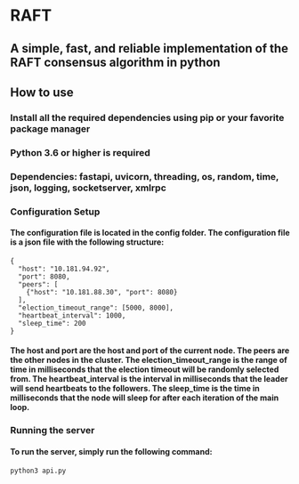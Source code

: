 # RAFT
## A simple, fast, and reliable implementation of the RAFT consensus algorithm in python

## How to use
### Install all the required dependencies using pip or your favorite package manager
### Python 3.6 or higher is required
### Dependencies: fastapi, uvicorn, threading, os, random, time, json, logging, socketserver, xmlrpc

### Configuration Setup
#### The configuration file is located in the config folder. The configuration file is a json file with the following structure:
```
{
  "host": "10.181.94.92",
  "port": 8080,
  "peers": [
    {"host": "10.181.88.30", "port": 8080}
  ],
  "election_timeout_range": [5000, 8000],
  "heartbeat_interval": 1000,
  "sleep_time": 200
}
```
#### The host and port are the host and port of the current node. The peers are the other nodes in the cluster. The election_timeout_range is the range of time in milliseconds that the election timeout will be randomly selected from. The heartbeat_interval is the interval in milliseconds that the leader will send heartbeats to the followers. The sleep_time is the time in milliseconds that the node will sleep for after each iteration of the main loop.


### Running the server
#### To run the server, simply run the following command:
```
python3 api.py
```